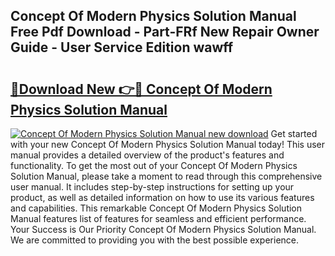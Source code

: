 ## Concept Of Modern Physics Solution Manual Free Pdf Download - Part-FRf New Repair Owner Guide - User Service Edition wawff

# <h2><a href="http://bc60408.oget.top/?id=Concept+Of+Modern+Physics+Solution+Manual">🔗Download New 👉🔴 Concept Of Modern Physics Solution Manual</a></h2>

[![Concept Of Modern Physics Solution Manual new download](https://i.imgur.com/5g1atiW.png)](http://bc60408.oget.top/?id=Concept+Of+Modern+Physics+Solution+Manual)
Get started with your new Concept Of Modern Physics Solution Manual today! This user manual provides a detailed overview of the product's features and functionality. To get the most out of your Concept Of Modern Physics Solution Manual, please take a moment to read through this comprehensive user manual. It includes step-by-step instructions for setting up your product, as well as detailed information on how to use its various features and capabilities. This remarkable Concept Of Modern Physics Solution Manual features list of features for seamless and efficient performance. Your Success is Our Priority Concept Of Modern Physics Solution Manual. We are committed to providing you with the best possible experience.
